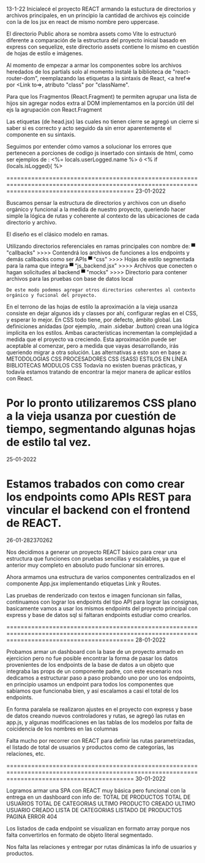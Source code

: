 13-1-22
Inicialecé el proyecto REACT armando la estuctura de directorios y archivos principales, en un principio la cantidad de archivos ejs coincide con la de los jsx en react de mismo nombre pero uppercase.

El directorio Public ahora se nombra assets como Vite lo estructuró diferente a comparación de la estructura del proyecto inicial basado en express con sequelize, este directorio assets contiene lo mismo en cuestión de hojas de estilo e imágenes.

Al momento de empezar a armar los componentes sobre los archivos heredados de los partials solo al momento instalé la biblioteca de "react-router-dom", reemplazando las etiquetas a la sintaxis de React, <a href=> por <Link to=>, atributo "class" por "className".

Para que los Fragmentos (React.Fragment) te permiten agrupar una lista de hijos sin agregar nodos extra al DOM implementamos en la porción útil del ejs la agrupación con React.Fragment

Las etiquetas <link> (de head.jsx) las cuales no tienen cierre se agregó un cierre </link> si saber si es correcto y acto seguido da sin error aparentemente el componente en su sintaxis.

Seguimos por entender cómo vamos a solucionar los errores que pertenecen a porciones de codigo js insertado con sintaxis de html, como ser ejemplos de : <%= locals.userLogged.name %>  ó    <% if (locals.isLogged){ %>

================================================================================================================================================
23-01-2022

Buscamos pensar la estructura de directorios y archivos con un diseño orgánico y funcional a la medida de nuestro proyecto, queriendo hacer simple la lógica de rutas y coherente al contexto de las ubicaciones de cada directorio y archivo.

El diseño es el clásico modelo en ramas.

Utilizando directorios referenciales en ramas principales con nombre de:
    ▀  "callbacks"      >>>> Contendrá los archivos de funciones a los endpoints y demás callbacks como ser APIs
    ▀  "css"            >>>> Hojas de estilo segmentada para la rama que integra
    ▀  "js_backend.jsx" >>>> Archivos que conecten o hagan solicitudes al backend
    ▀  "mocks"          >>>> Directorio para contener archivos para las pruebas con base de datos local

    De este modo podemos agregar otros directorios coherentes al contexto orgánico y fucional del proyecto.

En el terrono de las hojas de estilo la aproximación a la vieja usanza consiste en dejar algunos ids y classes por ahí, configurar reglas en el CSS, y esperar lo mejor. En CSS todo tiene, por defecto, ámbito global. Las definiciones anidadas (por ejemplo, .main .sidebar .button) crean una lógica implícita en los estilos. Ambas características incrementan la complejidad a medida que el proyecto va creciendo. Esta aproximación puede ser aceptable al comenzar, pero a medida que vayas desarrollando, irás queriendo migrar a otra solución.
Las alternativas a esto son en base a:
    METODOLOGIAS CSS
    PROCESADORES CSS (SASS)
    ESTILOS EN LÍNEA
    BIBLIOTECAS
    MODULOS CSS
Todavía no existen buenas prácticas, y todavía estamos tratando de encontrar la mejor manera de aplicar estilos con React.

Por lo pronto utilizaremos CSS plano a la vieja usanza por cuestión de tiempo, segmentando algunas hojas de estilo tal vez.
================================================================================================================================================
25-01-2022

Estamos trabados con como crear los endpoints como APIs REST para vincular el backend con el frontend de REACT.
================================================================================================================================================
26-01-282370262

Nos decidimos a generar un proyecto REACT básico para crear una estructura que funciones con pruebas sencillas y escalables, ya que el anterior muy completo en absoluto pudo funcionar sin errores.

Ahora armamos una estructura de varios componentes centralizados en el componente App.jsx implementando etiquetas Link y Routes.

Las pruebas de renderizado con textos e imagen funcionan sin fallas, continuamos con lograr los endpoints del tipo API para lograr las consignas, basicamente vamos a usar los mismos endpoints del proyecto principal con express y base de datos sql si faltaran endpoints estudiar como crearlos.

================================================================================================================================================
28-01-2022

Probamos armar un dashboard con la base de un proyecto armado en ejercicion pero no fue posible encontrar la forma de pasar los datos provenientes de los endpoints de la base de datos a un objeto que integraba las props de un componente padre, con este escenario nos dedicamos a estructurar paso a paso probando uno por uno los endpoints, en principio usamos un endpoint para todos los componentes que sabíamos que funcionaba bien, y así escalamos a casi el total de los endpoints.

En forma paralela se realizaron ajustes en el proyecto con express y base de datos creando nuevos controladores y rutas, se agregó las rutas en app.js, y algunas modificaciones en las tablas de los modelos por falta de coicidencia de los nombres en las columnas

Falta mucho por recorrer con REACT para definir las rutas parametrizadas, el listado de total de usuarios y productos como de categorías, las relaciones, etc.

================================================================================================================================================
30-01-2022

Logramos armar una SPA con REACT muy básica pero funcional con la entrega en un dashboard con info de:
TOTAL DE PRODUCTOS
TOTAL DE USUARIOS
TOTAL DE CATEGORIAS
ULTIMO PRODUCTO CREADO
ULTIMO USUARIO CREADO
LISTA DE CATEGORIAS
LISTADO DE PRODUCTOS
PAGINA ERROR 404

Los listados de cada endpoint se visualizan en formato array porque nos falta convertirlos en formato de objeto literal segmentado.

Nos falta las relaciones y entregar por rutas dinámicas la info de usuarios y productos.

